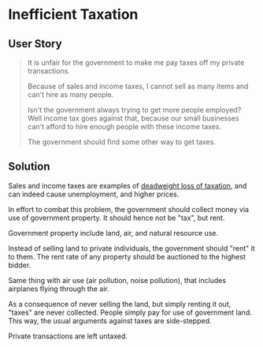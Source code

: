 # Inefficient Taxation

## User Story

> It is unfair for the government to make me pay taxes off my private transactions.
>
> Because of sales and income taxes, I cannot sell as many items and can't hire as many people.
>
> Isn't the government always trying to get more people employed? Well income tax goes against that, because our small businesses can't afford to hire enough people with these income taxes.
>
> The government should find some other way to get taxes.

## Solution

Sales and income taxes are examples of [deadweight loss of taxation](https://en.wikipedia.org/wiki/Excess_burden_of_taxation), and can indeed cause unemployment, and higher prices.

In effort to combat this problem, the government should collect money via use of government property. It should hence not be "tax", but rent.

Government property include land, air, and natural resource use.

Instead of selling land to private individuals, the government should "rent" it to them. The rent rate of any property should be auctioned to the highest bidder.

Same thing with air use (air pollution, noise pollution), that includes airplanes flying through the air.

As a consequence of never selling the land, but simply renting it out, "taxes" are never collected. People simply pay for use of government land. This way, the usual arguments against taxes are side-stepped.

Private transactions are left untaxed.
